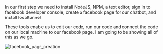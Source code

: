 In our first step we need to install NodeJS, NPM, a text editor, sign in to facebook developer console, create a facebook page for our chatbot, and install localtunnel.

These tools enable us to edit our code, run our code and connect the code on our local machine to our facebook page. 
I am going to be showing all of this as we go. 

![facebook_page_creation](http://imgur.com/a/nIjOf)